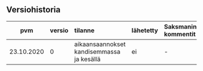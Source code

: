 ## Versiohistoria ##

| pvm | versio | tilanne |lähetetty |Saksmanin kommentit |
| :--:|:-------| :-------| :--------| :------------------|
| 23.10.2020 | 0 | aikaansaannokset kandisemmassa ja kesällä | ei | - |
